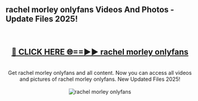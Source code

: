 <h2>rachel morley onlyfans Videos And Photos - Update Files 2025!</h2>
<br>
<div align="center">
<h2><a href="https://linkcuts.com/hfmhzwbr" rel="nofollow">🔴 CLICK HERE 🌐==►► rachel morley onlyfans</a></h2>
<br>
Get rachel morley onlyfans and all content. Now you can access all videos and pictures of rachel morley onlyfans. New Updated Files 2025!
<br>
<br>
<a href="https://linkcuts.com/hfmhzwbr" rel="nofollow" data-target="animated-image.originalLink"><img src="https://i.ibb.co.com/WyWwxjT/player-gif2.gif" alt="rachel morley onlyfans" style="max-width: 100%; display: inline-block;" data-target="animated-image.originalImage"></a>
</div>
<br>